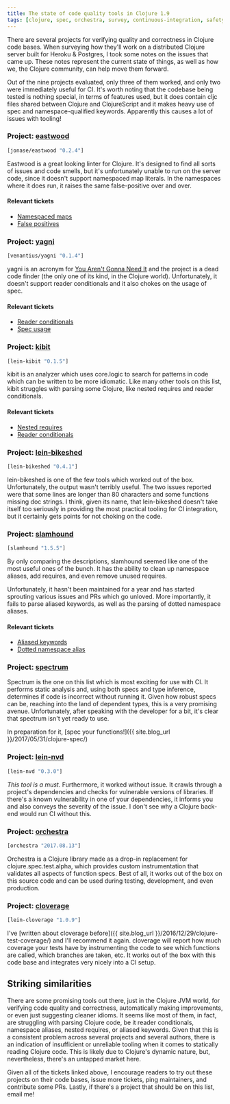 ```yaml
---
title: The state of code quality tools in Clojure 1.9
tags: [clojure, spec, orchestra, survey, continuous-integration, safety]
---
```


There are several projects for verifying quality and correctness in Clojure code
bases.  When surveying how they'll work on a distributed Clojure server built
for Heroku & Postgres, I took some notes on the issues that came up. These notes
represent the current state of things, as well as how we, the Clojure community,
can help move them forward.

Out of the nine projects evaluated, only three of them worked, and only two were
immediately useful for CI. It's worth noting that the codebase being tested is
nothing special, in terms of features used, but it does contain cljc files
shared between Clojure and ClojureScript and it makes heavy use of spec and
namespace-qualified keywords. Apparently this causes a lot of issues with
tooling!

### Project: [eastwood](https://github.com/jonase/eastwood)
```clojure
[jonase/eastwood "0.2.4"]
```

Eastwood is a great looking linter for Clojure. It's designed to find all sorts
of issues and code smells, but it's unfortunately unable to run on the server
code, since it doesn't support namespaced map literals. In the namespaces where
it does run, it raises the same false-positive over and over.

#### Relevant tickets
* [Namespaced maps](https://github.com/jonase/eastwood/issues/201)
* [False positives](https://github.com/jonase/eastwood/issues/227)

### Project: [yagni](https://github.com/venantius/yagni)
```clojure
[venantius/yagni "0.1.4"]
```

yagni is an acronym for [You Aren't Gonna Need
It](https://en.wikipedia.org/wiki/You_aren%27t_gonna_need_it) and the project is
a dead code finder (the only one of its kind, in the Clojure world).
Unfortunately, it doesn't support reader conditionals and it also chokes on the
usage of spec.

#### Relevant tickets
* [Reader conditionals](https://github.com/venantius/yagni/issues/37)
* [Spec usage](https://github.com/venantius/yagni/issues/36)

### Project: [kibit](https://github.com/jonase/kibit)
```clojure
[lein-kibit "0.1.5"]
```

kibit is an analyzer which uses core.logic to search for patterns in code
which can be written to be more idiomatic. Like many other tools on this list,
kibit struggles with parsing some Clojure, like nested requires and reader
conditionals.

#### Relevant tickets
* [Nested requires](https://github.com/jonase/kibit/issues/202)
* [Reader conditionals](https://github.com/jonase/kibit/pull/194)

### Project: [lein-bikeshed](https://github.com/dakrone/lein-bikeshed)
```clojure
[lein-bikeshed "0.4.1"]
```

lein-bikeshed is one of the few tools which worked out of the box.
Unfortunately, the output wasn't terribly useful. The two issues reported were
that some lines are longer than 80 characters and some functions missing doc
strings. I think, given its name, that lein-bikeshed doesn't take itself too
seriously in providing the most practical tooling for CI integration, but it
certainly gets points for not choking on the code.

### Project: [slamhound](https://github.com/technomancy/slamhound)
```clojure
[slamhound "1.5.5"]
```

By only comparing the descriptions, slamhound seemed like one of the most useful
ones of the bunch. It has the ability to clean up namespace aliases, add
requires, and even remove unused requires.

Unfortunately, it hasn't been maintained for a year and has started sprouting
various issues and PRs which go unloved. More importantly, it fails to parse
aliased keywords, as well as the parsing of dotted namespace aliases.

#### Relevant tickets
* [Aliased keywords](https://github.com/technomancy/slamhound/issues/79)
* [Dotted namespace alias](https://github.com/technomancy/slamhound/pull/87)

### Project: [spectrum](https://github.com/arohner/spectrum)
Spectrum is the one on this list which is most exciting for use with CI. It
performs static analysis and, using both specs and type inference, determines if
code is incorrect without running it. Given how robust specs can be, reaching
into the land of dependent types, this is a very promising avenue.
Unfortunately, after speaking with the developer for a bit, it's clear that
spectrum isn't yet ready to use.

In preparation for it, [spec your
functions!]({{ site.blog_url }}/2017/05/31/clojure-spec/)

### Project: [lein-nvd](https://github.com/rm-hull/lein-nvd)
```clojure
[lein-nvd "0.3.0"]
```

*This tool is a must.* Furthermore, it worked without issue. It crawls through a
project's dependencies and checks for vulnerable versions of libraries. If
there's a known vulnerability in one of your dependencies, it informs you and
also conveys the severity of the issue. I don't see why a Clojure back-end would
run CI without this.


### Project: [orchestra](https://github.com/jeaye/orchestra)
```clojure
[orchestra "2017.08.13"]
```

Orchestra is a Clojure library made as a drop-in replacement for
clojure.spec.test.alpha, which provides custom instrumentation that validates
all aspects of function specs. Best of all, it works out of the box on this
source code and can be used during testing, development, and even production.


### Project: [cloverage](https://github.com/cloverage/cloverage)
```clojure
[lein-cloverage "1.0.9"]
```

I've [written about cloverage
before]({{ site.blog_url }}/2016/12/29/clojure-test-coverage/) and I'll
recommend it again. cloverage will report how much coverage your tests have by
instrumenting the code to see which functions are called, which branches are
taken, etc. It works out of the box with this code base and integrates very
nicely into a CI setup.

## Striking similarities
There are some promising tools out there, just in the Clojure JVM world, for
verifying code quality and correctness, automatically making improvements, or
even just suggesting cleaner idioms. It seems like most of them, in fact, are
struggling with parsing Clojure code, be it reader conditionals, namespace
aliases, nested requires, or aliased keywords. Given that this is a consistent
problem across several projects and several authors, there is an indication of
insufficient or unreliable tooling when it comes to statically reading Clojure
code. This is likely due to Clojure's dynamic nature, but, nevertheless, there's
an untapped market here.

Given all of the tickets linked above, I encourage readers to try out these
projects on their code bases, issue more tickets, ping maintainers, and
contribute some PRs. Lastly, if there's a project that should be on this list,
email me!
